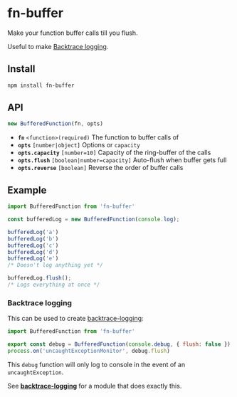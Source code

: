 # fn-buffer

Make your function buffer calls till you flush.

Useful to make [Backtrace logging](#backtrace-logging).

## Install

```sh
npm install fn-buffer
```

## API

```js
new BufferedFunction(fn, opts)
```

* **`fn`** `<function>(required)` The function to buffer calls of
* **`opts`** `[number|object]` Options or `capacity`
* **`opts.capacity`** `[number=10]` Capacity of the ring-buffer of the calls
* **`opts.flush`** `[boolean|number=capacity]` Auto-flush when buffer gets full
* **`opts.reverse`** `[boolean]` Reverse the order of buffer calls

## Example

```js
import BufferedFunction from 'fn-buffer'

const bufferedLog = new BufferedFunction(console.log);

bufferedLog('a')
bufferedLog('b')
bufferedLog('c')
bufferedLog('d')
bufferedLog('e')
/* Doesn't log anything yet */

bufferedLog.flush();
/* Logs everything at once */
```

### Backtrace logging

This can be used to create [backtrace-logging](http://www.exampler.com/writing/ring-buffer.pdf):

```js
import BufferedFunction from 'fn-buffer'

export const debug = BufferedFunction(console.debug, { flush: false })
process.on('uncaughtExceptionMonitor', debug.flush)
```

This `debug` function will only log to console in the event of an `uncaughtException`.

See [**backtrace-logging**](https://github.com/laggingreflex/backtrace-logging) for a module that does exactly this.
